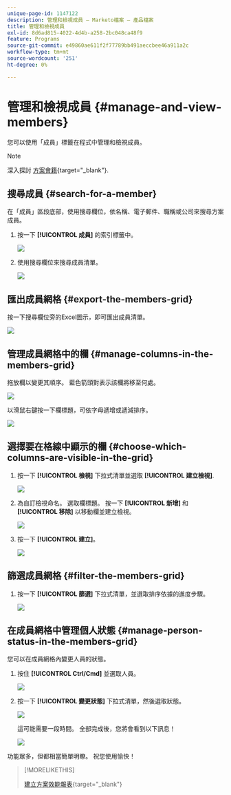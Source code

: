 ```yaml
---
unique-page-id: 1147122
description: 管理和檢視成員 — Marketo檔案 — 產品檔案
title: 管理和檢視成員
exl-id: 8d6ad815-4022-4d4b-a258-2bc048ca48f9
feature: Programs
source-git-commit: e49860ae611f2f77789bb491aeccbee46a911a2c
workflow-type: tm+mt
source-wordcount: '251'
ht-degree: 0%

---
```


# 管理和檢視成員 {#manage-and-view-members}

您可以使用「成員」標籤在程式中管理和檢視成員。

>[!NOTE]
>
>深入探討 [方案會籍](/help/marketo/product-docs/core-marketo-concepts/programs/creating-programs/understanding-program-membership.md){target="_blank"}.

## 搜尋成員 {#search-for-a-member}

在「成員」區段底部，使用搜尋欄位，依名稱、電子郵件、職稱或公司來搜尋方案成員。

1. 按一下 **[!UICONTROL 成員]** 的索引標籤中。

   ![](assets/image2014-10-1-16-3a0-3a29.png)

1. 使用搜尋欄位來搜尋成員清單。

   ![](assets/image2014-10-1-16-3a7-3a20.png)

## 匯出成員網格 {#export-the-members-grid}

按一下搜尋欄位旁的Excel圖示，即可匯出成員清單。

![](assets/image2014-10-1-16-3a9-3a55.png)

## 管理成員網格中的欄 {#manage-columns-in-the-members-grid}

拖放欄以變更其順序。 藍色箭頭對表示該欄將移至何處。

![](assets/image2014-10-1-16-3a25-3a30.png)

以滑鼠右鍵按一下欄標題，可依字母遞增或遞減排序。

![](assets/image2014-10-1-17-3a3-3a28.png)

## 選擇要在格線中顯示的欄 {#choose-which-columns-are-visible-in-the-grid}

1. 按一下 **[!UICONTROL 檢視]** 下拉式清單並選取 **[!UICONTROL 建立檢視]**.

   ![](assets/image2014-10-1-16-3a32-3a43.png)

1. 為自訂檢視命名。 選取欄標題。 按一下 **[!UICONTROL 新增]** 和 **[!UICONTROL 移除]** 以移動欄並建立檢視。

   ![](assets/image2014-10-1-16-3a36-3a52.png)

1. 按一下 **[!UICONTROL 建立]**。

   ![](assets/image2014-10-1-16-3a38-3a7.png)

## 篩選成員網格  {#filter-the-members-grid}

1. 按一下 **[!UICONTROL 篩選]** 下拉式清單，並選取排序依據的進度步驟。

   ![](assets/image2014-10-1-16-3a42-3a4.png)

## 在成員網格中管理個人狀態 {#manage-person-status-in-the-members-grid}

您可以在成員網格內變更人員的狀態。

1. 按住 **[!UICONTROL Ctrl/Cmd]** 並選取人員。

   ![](assets/image2014-10-1-16-3a44-3a27.png)

1. 按一下 **[!UICONTROL 變更狀態]** 下拉式清單，然後選取狀態。

   ![](assets/image2014-10-1-16-3a47-3a45.png)

   這可能需要一段時間。 全部完成後，您將會看到以下訊息！

   ![](assets/changestatusconfirm.png)

功能眾多，但都相當簡單明瞭。 祝您使用愉快！

>[!MORELIKETHIS]
>
>[建立方案效能報表](/help/marketo/product-docs/core-marketo-concepts/programs/program-performance-report/create-a-program-performance-report.md){target="_blank"}
